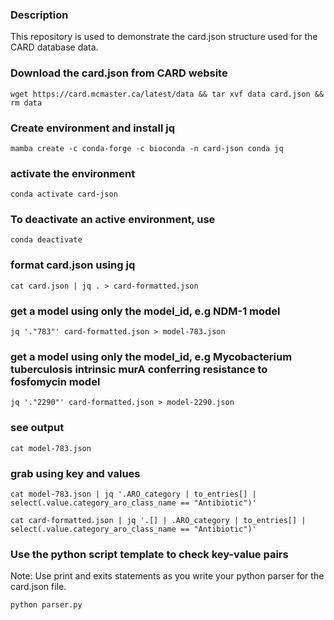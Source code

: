 ### Description

This repository is used to demonstrate the card.json structure used for the CARD database data.

### Download the card.json from CARD website

```
wget https://card.mcmaster.ca/latest/data && tar xvf data card.json && rm data
```

### Create environment and install jq

```
mamba create -c conda-forge -c bioconda -n card-json conda jq
```

### activate the environment

```
conda activate card-json
```

### To deactivate an active environment, use

```
conda deactivate
```

### format card.json using jq

```
cat card.json | jq . > card-formatted.json
```
### get a model using only the model_id, e.g NDM-1 model

```
jq '."783"' card-formatted.json > model-783.json
```

### get a model using only the model_id, e.g Mycobacterium tuberculosis intrinsic murA conferring resistance to fosfomycin model

```
jq '."2290"' card-formatted.json > model-2290.json
```

### see output

```
cat model-783.json
```

### grab using key and values

```
cat model-783.json | jq '.ARO_category | to_entries[] | select(.value.category_aro_class_name == "Antibiotic")'

cat card-formatted.json | jq '.[] | .ARO_category | to_entries[] | select(.value.category_aro_class_name == "Antibiotic")'
```

### Use the python script template to check key-value pairs

Note: Use print and exits statements as you write your python parser for the card.json file.

```
python parser.py
```